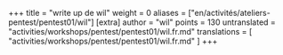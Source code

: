 +++
title = "write up de wil"
weight = 0
aliases = ["en/activités/ateliers-pentest/pentest01/wil"]
[extra]
author = "wil"
points = 130
untranslated = "activities/workshops/pentest/pentest01/wil.fr.md"
translations = [
    "activities/workshops/pentest/pentest01/wil.fr.md"
]
+++
